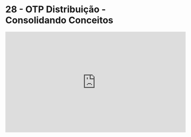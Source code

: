 # 28 -  OTP Distribuição - Consolidando Conceitos

<iframe 
        width="560" 
        height="315" 
        src="https://www.youtube.com/embed/nikYFQGkigw" 
        title="YouTube video player" 
        frameborder="0" 
        allow="accelerometer; autoplay; clipboard-write; encrypted-media; gyroscope; picture-in-picture" 
        allowfullscreen
        >
</iframe>

